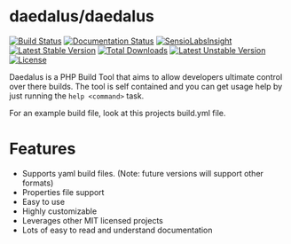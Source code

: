 daedalus/daedalus
=================

[![Build Status](https://travis-ci.org/JoshuaEstes/Daedalus.svg?branch=master)](https://travis-ci.org/JoshuaEstes/Daedalus) [![Documentation Status](https://readthedocs.org/projects/daedalus/badge/?version=latest)](https://readthedocs.org/projects/daedalus/?badge=latest) [![SensioLabsInsight](https://insight.sensiolabs.com/projects/564a744a-9c37-4151-8de6-f22632d05518/mini.png)](https://insight.sensiolabs.com/projects/564a744a-9c37-4151-8de6-f22632d05518) [![Latest Stable Version](https://poser.pugx.org/daedalus/daedalus/v/stable.svg)](https://packagist.org/packages/daedalus/daedalus) [![Total Downloads](https://poser.pugx.org/daedalus/daedalus/downloads.svg)](https://packagist.org/packages/daedalus/daedalus) [![Latest Unstable Version](https://poser.pugx.org/daedalus/daedalus/v/unstable.svg)](https://packagist.org/packages/daedalus/daedalus) [![License](https://poser.pugx.org/daedalus/daedalus/license.svg)](https://packagist.org/packages/daedalus/daedalus)

Daedalus is a PHP Build Tool that aims to allow developers ultimate control
over there builds. The tool is self contained and you can get usage help
by just running the `help <command>` task.

For an example build file, look at this projects build.yml file.

# Features

* Supports yaml build files. (Note: future versions will support other formats)
* Properties file support
* Easy to use
* Highly customizable
* Leverages other MIT licensed projects
* Lots of easy to read and understand documentation
